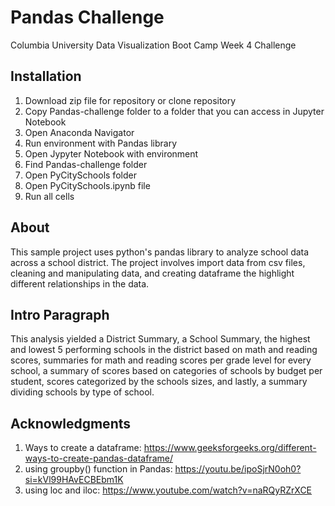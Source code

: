 # Pandas Challenge
Columbia University Data Visualization Boot Camp Week 4 Challenge
## Installation
1. Download zip file for repository or clone repository
2. Copy Pandas-challenge folder to a folder that you can access in Jupyter  Notebook
3. Open Anaconda Navigator
4. Run environment with Pandas library 
5. Open Jypyter Notebook with environment
6. Find Pandas-challenge folder
7. Open PyCitySchools folder
8. Open PyCitySchools.ipynb file
9. Run all cells
## About 
This sample project uses python's pandas library to analyze school data across a school district. The project involves import data from csv files, cleaning and manipulating data, and creating dataframe the highlight different relationships in the data. 
## Intro Paragraph
This analysis yielded a District Summary, a School Summary, the highest and lowest 5 performing schools in the district based on math and reading scores, summaries for math and reading scores per grade level for every school, a summary of scores based on categories of schools by budget per student, scores categorized by the schools sizes, and lastly, a summary dividing schools by type of school. 
## Acknowledgments
1. Ways to create a dataframe: https://www.geeksforgeeks.org/different-ways-to-create-pandas-dataframe/
2. using groupby() function in Pandas: https://youtu.be/ipoSjrN0oh0?si=kVl99HAvECBEbm1K
3. using loc and iloc: https://www.youtube.com/watch?v=naRQyRZrXCE